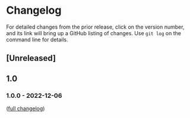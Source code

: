 <!---
# --- How to change this fie ---
# 1. Search and replace `jupyterhub-python-repo-template` with the name of your repository
# 2. Follow the instructions in RELEASE.md about how to use `github-activity` to populate this file
--->

# Changelog

For detailed changes from the prior release, click on the version number, and
its link will bring up a GitHub listing of changes. Use `git log` on the
command line for details.

## [Unreleased]

## 1.0

### 1.0.0 - 2022-12-06

([full changelog](https://github.com/jupyterhub/jupyterhub-python-repo-template/compare/1.0.0...1.0.1))
